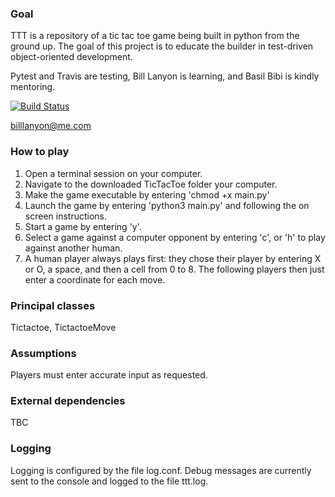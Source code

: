### Goal
TTT is a repository of a tic tac toe game being built in python from the ground up.
The goal of this project is to educate the builder in test-driven object-oriented development.

Pytest and Travis are testing, Bill Lanyon is learning, and Basil Bibi is kindly mentoring.

[![Build Status](https://travis-ci.org/billlanyon/TTT.svg?branch=develop)](https://travis-ci.org/billlanyon/TTT)

billlanyon@me.com

### How to play
1. Open a terminal session on your computer.
2. Navigate to the downloaded TicTacToe folder your computer.
3. Make the game executable by entering 'chmod +x main.py'
4. Launch the game by entering 'python3 main.py' and following the on screen instructions.
5. Start a game by entering 'y'.
6. Select a game against a computer opponent by entering 'c', or 'h' to play against another human.
7. A human player always plays first: they chose their player by entering X or O, a space, and then a cell from 0 to 8.
   The following players then just enter a coordinate for each move.

### Principal classes
Tictactoe, TictactoeMove

### Assumptions
Players must enter accurate input as requested.

### External dependencies
TBC

### Logging
Logging is configured by the file log.conf. Debug messages are currently sent to the console and logged to the file ttt.log.
